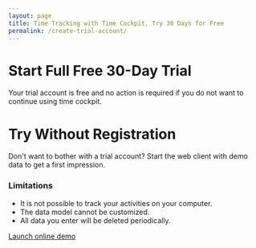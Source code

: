 ```yaml
---
layout: page
title: Time Tracking with Time Cockpit, Try 30 Days for Free
permalink: /create-trial-account/
---
```


<div class="row" xmlns="http://www.w3.org/1999/xhtml">
  <div class="col-sm-6 col-md-5">
    <h1>Start Full Free 30-Day Trial
				</h1>
    <f:function name="Composite.AspNet.LoadUserControl" xmlns:f="http://www.composite.net/ns/function/1.0">
      <f:param name="Path" value="~/Frontend/Custom/Web/Forms/Controls/CreateTrialAccount.ascx" />
    </f:function>
    <p>Your trial account is free and no action is required if you do not want to continue using time cockpit.
				</p>
  </div>
  <div class="hidden-sm col-md-2">
    <!--<div class="inputAlternatives">or
				</div>-->
  </div>
  <div class="col-sm-6 col-md-5">
    <h1>Try Without Registration
						</h1>
    <div class="inputFormCenter">
      <div>
        <p>Don't want to bother with a trial account? Start the web client with demo data to get a first impression.
						</p>
        <h3>Limitations
						</h3>
        <ul>
          <li>It is not possible to track your activities on your computer.
							</li>
          <li>The data model cannot be customized.
							</li>
          <li>All data you enter will be deleted periodically.
							</li>
        </ul>
        <div class="textalignright">
          <a class="linkButton" onclick="_gaq.push(['_trackEvent', 'Create trial account', 'Online client with demo data']);" href="https://web.timecockpit.com/DemoLogin" title="Launch time cockpit demo account" target="_blank">Launch online demo</a>
        </div>
      </div>
    </div>
  </div>
</div>